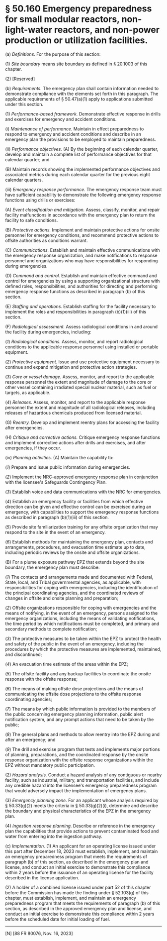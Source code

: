 # § 50.160   Emergency preparedness for small modular reactors, non-light-water reactors, and non-power production or utilization facilities.

(a) *Definitions.* For the purpose of this section:


(1) *Site boundary* means site boundary as defined in § 20.1003 of this chapter.


(2) [Reserved]


(b) *Requirements.* The emergency plan shall contain information needed to demonstrate compliance with the elements set forth in this paragraph. The applicable requirements of § 50.47(a)(1) apply to applications submitted under this section.


(1) *Performance-based framework.* Demonstrate effective response in drills and exercises for emergency and accident conditions.


(i) *Maintenance of performance.* Maintain in effect preparedness to respond to emergency and accident conditions and describe in an emergency plan the provisions to be employed to maintain preparedness.


(ii) *Performance objectives.* (A) By the beginning of each calendar quarter, develop and maintain a complete list of performance objectives for that calendar quarter; and


(B) Maintain records showing the implemented performance objectives and associated metrics during each calendar quarter for the previous eight calendar quarters.


(iii) *Emergency response performance.* The emergency response team must have sufficient capability to demonstrate the following emergency response functions using drills or exercises:


(A) *Event classification and mitigation.* Assess, classify, monitor, and repair facility malfunctions in accordance with the emergency plan to return the facility to safe conditions.


(B) *Protective actions.* Implement and maintain protective actions for onsite personnel for emergency conditions, and recommend protective actions to offsite authorities as conditions warrant.


(C) *Communications.* Establish and maintain effective communications with the emergency response organization, and make notifications to response personnel and organizations who may have responsibilities for responding during emergencies.


(D) *Command and control.* Establish and maintain effective command and control for emergencies by using a supporting organizational structure with defined roles, responsibilities, and authorities for directing and performing emergency response functions as described in paragraph (b) of this section.


(E) *Staffing and operations.* Establish staffing for the facility necessary to implement the roles and responsibilities in paragraph (b)(1)(iii) of this section.


(F) *Radiological assessment.* Assess radiological conditions in and around the facility during emergencies, including:


(*1*) *Radiological conditions.* Assess, monitor, and report radiological conditions to the applicable response personnel using installed or portable equipment.


(*2*) *Protective equipment.* Issue and use protective equipment necessary to continue and expand mitigation and protective action strategies.


(*3*) *Core or vessel damage.* Assess, monitor, and report to the applicable response personnel the extent and magnitude of damage to the core or other vessel containing irradiated special nuclear material, such as fuel or targets, as applicable.


(*4*) *Releases.* Assess, monitor, and report to the applicable response personnel the extent and magnitude of all radiological releases, including releases of hazardous chemicals produced from licensed material.


(G) *Reentry.* Develop and implement reentry plans for accessing the facility after emergencies.


(H) *Critique and corrective actions.* Critique emergency response functions and implement corrective actions after drills and exercises, and after emergencies, if they occur.


(iv) *Planning activities.* (A) Maintain the capability to:


(*1*) Prepare and issue public information during emergencies.


(*2*) Implement the NRC-approved emergency response plan in conjunction with the licensee's Safeguards Contingency Plan.


(*3*) Establish voice and data communications with the NRC for emergencies.


(*4*) Establish an emergency facility or facilities from which effective direction can be given and effective control can be exercised during an emergency, with capabilities to support the emergency response functions as described in paragraph (b)(1)(iii) of this section.


(*5*) Provide site familiarization training for any offsite organization that may respond to the site in the event of an emergency.


(*6*) Establish methods for maintaining the emergency plan, contacts and arrangements, procedures, and evacuation time estimate up to date, including periodic reviews by the onsite and offsite organizations.


(B) For a plume exposure pathway EPZ that extends beyond the site boundary, the emergency plan must describe:


(*1*) The contacts and arrangements made and documented with Federal, State, local, and Tribal governmental agencies, as applicable, with responsibilities for coping with emergencies, including the identification of the principal coordinating agencies, and the coordinated reviews of changes in offsite and onsite planning and preparation;


(*2*) Offsite organizations responsible for coping with emergencies and the means of notifying, in the event of an emergency, persons assigned to the emergency organizations, including the means of validating notifications, the time period by which notifications must be completed, and primary and secondary methods to complete notification;


(*3*) The protective measures to be taken within the EPZ to protect the health and safety of the public in the event of an emergency, including the procedures by which the protective measures are implemented, maintained, and discontinued;


(*4*) An evacuation time estimate of the areas within the EPZ;


(*5*) The offsite facility and any backup facilities to coordinate the onsite response with the offsite response;


(*6*) The means of making offsite dose projections and the means of communicating the offsite dose projections to the offsite response coordinating agencies;


(*7*) The means by which public information is provided to the members of the public concerning emergency planning information, public alert notification system, and any prompt actions that need to be taken by the public;


(*8*) The general plans and methods to allow reentry into the EPZ during and after an emergency; and


(*9*) The drill and exercise program that tests and implements major portions of planning, preparations, and the coordinated response by the onsite response organization with the offsite response organizations within the EPZ without mandatory public participation.


(2) *Hazard analysis.* Conduct a hazard analysis of any contiguous or nearby facility, such as industrial, military, and transportation facilities, and include any credible hazard into the licensee's emergency preparedness program that would adversely impact the implementation of emergency plans.


(3) *Emergency planning zone.* For an applicant whose analysis required by § 50.33(g)(2) meets the criteria in § 50.33(g)(2)(i), determine and describe the boundary and physical characteristics of the EPZ in the emergency plan.


(4) *Ingestion response planning.* Describe or reference in the emergency plan the capabilities that provide actions to prevent contaminated food and water from entering into the ingestion pathway.


(c) *Implementation.* (1) An applicant for an operating license issued under this part after December 18, 2023 must establish, implement, and maintain an emergency preparedness program that meets the requirements of paragraph (b) of this section, as described in the emergency plan and license, and conduct an initial exercise to demonstrate this compliance within 2 years before the issuance of an operating license for the facility described in the license application.


(2) A holder of a combined license issued under part 52 of this chapter before the Commission has made the finding under § 52.103(g) of this chapter, must establish, implement, and maintain an emergency preparedness program that meets the requirements of paragraph (b) of this section, as described in the approved emergency plan and license, and conduct an initial exercise to demonstrate this compliance within 2 years before the scheduled date for initial loading of fuel.







---

[N] [88 FR 80076, Nov. 16, 2023]




